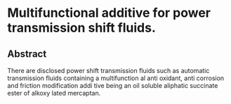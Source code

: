 # Multifunctional additive for power transmission shift fluids.

## Abstract
There are disclosed power shift transmission fluids such as automatic transmission fluids containing a multifunction al anti oxidant, anti corrosion and friction modification addi tive being an oil soluble aliphatic succinate ester of alkoxy lated mercaptan.
